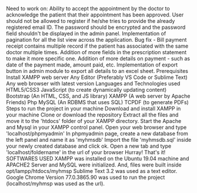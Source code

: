 Need to work on:
Ability to accept the appointment by the doctor to acknowledge the patient that their appointment has been approved.
User should not be allowed to register if he/she tries to provide the already registered email ID.
The password should be encrypted and the password field shouldn't be displayed in the admin panel.
Implementation of pagination for all the list view across the application.
Bug fix - Bill payment receipt contains multiple record if the patient has associated with the same doctor multiple times.
Addition of more fields in the prescription statement to make it more specific one.
Addition of more details on payment - such as date of the payment made, amount paid, etc.
Implementation of export button in admin module to export all details to an excel sheet.
Prerequisites
Install XAMPP web server
Any Editor (Preferably VS Code or Sublime Text)
Any web browser with latest version
Languages and Technologies used
HTML5/CSS3
JavaScript (to create dynamically updating content)
Bootstrap (An HTML, CSS, and JS library)
XAMPP (A web server by Apache Friends)
Php
MySQL (An RDBMS that uses SQL)
TCPDF (to generate PDFs)
Steps to run the project in your machine
Download and install XAMPP in your machine
Clone or download the repository
Extract all the files and move it to the 'htdocs' folder of your XAMPP directory.
Start the Apache and Mysql in your XAMPP control panel.
Open your web browser and type 'localhost/phpmyadmin'
In phpmyadmin page, create a new database from the left panel and name it as 'myhmsdb'
Import the file 'myhmsdb.sql' inside your newly created database and click ok.
Open a new tab and type 'localhost/foldername' in the url of your browser
Hurray! That's it!
SOFTWARES USED
XAMPP was installed on the Ubuntu 19.04 machine and APACHE2 Server and MySQL were initialized. And, files were built inside opt/lampp/htdocs/myhmsp
Sublime Text 3.2 was used as a text editor.
Google Chrome Version 77.0.3865.90 was used to run the project (localhost/myhmsp was used as the url).
